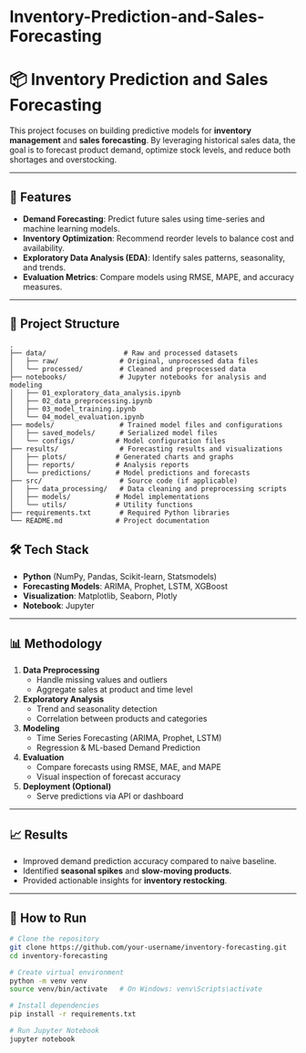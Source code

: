 # Inventory-Prediction-and-Sales-Forecasting

# 📦 Inventory Prediction and Sales Forecasting

This project focuses on building predictive models for **inventory management** and **sales forecasting**. By leveraging historical sales data, the goal is to forecast product demand, optimize stock levels, and reduce both shortages and overstocking.

---

## 🚀 Features
- **Demand Forecasting**: Predict future sales using time-series and machine learning models.
- **Inventory Optimization**: Recommend reorder levels to balance cost and availability.
- **Exploratory Data Analysis (EDA)**: Identify sales patterns, seasonality, and trends.
- **Evaluation Metrics**: Compare models using RMSE, MAPE, and accuracy measures.

---

## 📂 Project Structure

```
.
├── data/                   # Raw and processed datasets
│   ├── raw/               # Original, unprocessed data files
│   └── processed/         # Cleaned and preprocessed data
├── notebooks/             # Jupyter notebooks for analysis and modeling
│   ├── 01_exploratory_data_analysis.ipynb
│   ├── 02_data_preprocessing.ipynb
│   ├── 03_model_training.ipynb
│   └── 04_model_evaluation.ipynb
├── models/                # Trained model files and configurations
│   ├── saved_models/      # Serialized model files
│   └── configs/          # Model configuration files
├── results/               # Forecasting results and visualizations
│   ├── plots/            # Generated charts and graphs
│   ├── reports/          # Analysis reports
│   └── predictions/      # Model predictions and forecasts
├── src/                   # Source code (if applicable)
│   ├── data_processing/   # Data cleaning and preprocessing scripts
│   ├── models/           # Model implementations
│   └── utils/            # Utility functions
├── requirements.txt       # Required Python libraries
└── README.md             # Project documentation
```

## 🛠️ Tech Stack
- **Python** (NumPy, Pandas, Scikit-learn, Statsmodels)
- **Forecasting Models**: ARIMA, Prophet, LSTM, XGBoost
- **Visualization**: Matplotlib, Seaborn, Plotly
- **Notebook**: Jupyter

---

## 📊 Methodology
1. **Data Preprocessing**
   - Handle missing values and outliers
   - Aggregate sales at product and time level
2. **Exploratory Analysis**
   - Trend and seasonality detection
   - Correlation between products and categories
3. **Modeling**
   - Time Series Forecasting (ARIMA, Prophet, LSTM)
   - Regression & ML-based Demand Prediction
4. **Evaluation**
   - Compare forecasts using RMSE, MAE, and MAPE
   - Visual inspection of forecast accuracy
5. **Deployment (Optional)**
   - Serve predictions via API or dashboard

---

## 📈 Results
- Improved demand prediction accuracy compared to naive baseline.
- Identified **seasonal spikes** and **slow-moving products**.
- Provided actionable insights for **inventory restocking**.

---

## 📌 How to Run
```bash
# Clone the repository
git clone https://github.com/your-username/inventory-forecasting.git
cd inventory-forecasting

# Create virtual environment
python -m venv venv
source venv/bin/activate   # On Windows: venv\Scripts\activate

# Install dependencies
pip install -r requirements.txt

# Run Jupyter Notebook
jupyter notebook



